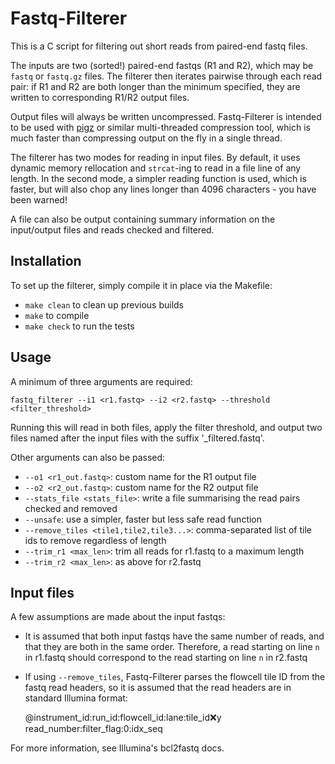 # Fastq-Filterer

This is a C script for filtering out short reads from paired-end fastq files.

The inputs are two (sorted!) paired-end fastqs (R1 and R2), which may be `fastq` or `fastq.gz` files. The
filterer then iterates pairwise through each read pair: if R1 and R2 are both longer than the minimum
specified, they are written to corresponding R1/R2 output files.

Output files will always be written uncompressed. Fastq-Filterer is intended to be used with
[pigz](https://github.com/madler/pigz) or similar multi-threaded compression tool, which is much faster than
compressing output on the fly in a single thread.

The filterer has two modes for reading in input files. By default, it uses dynamic memory rellocation and
`strcat`-ing to read in a file line of any length. In the second mode, a simpler reading function is used,
which is faster, but will also chop any lines longer than 4096 characters - you have been warned!

A file can also be output containing summary information on the input/output files and reads checked and
filtered.


## Installation
To set up the filterer, simply compile it in place via the Makefile:

- `make clean` to clean up previous builds
- `make` to compile
- `make check` to run the tests


## Usage
A minimum of three arguments are required:

    fastq_filterer --i1 <r1.fastq> --i2 <r2.fastq> --threshold <filter_threshold>

Running this will read in both files, apply the filter threshold, and output two files named after the input
files with the suffix '\_filtered.fastq'.

Other arguments can also be passed:
- `--o1 <r1_out.fastq>`: custom name for the R1 output file
- `--o2 <r2_out.fastq>`: custom name for the R2 output file
- `--stats_file <stats_file>`: write a file summarising the read pairs checked and removed
- `--unsafe`: use a simpler, faster but less safe read function
- `--remove_tiles <tile1,tile2,tile3...>`: comma-separated list of tile ids to remove regardless of length
- `--trim_r1 <max_len>`: trim all reads for r1.fastq to a maximum length
- `--trim_r2 <max_len>`: as above for r2.fastq


## Input files
A few assumptions are made about the input fastqs:
- It is assumed that both input fastqs have the same number of reads, and that they are both in the same
order. Therefore, a read starting on line `n` in r1.fastq should correspond to the read starting on line `n`
in r2.fastq
- If using `--remove_tiles`, Fastq-Filterer parses the flowcell tile ID from the fastq read headers, so it is
assumed that the read headers are in standard Illumina format:

    @instrument_id:run_id:flowcell_id:lane:tile_id:x:y read_number:filter_flag:0:idx_seq

For more information, see Illumina's bcl2fastq docs.
